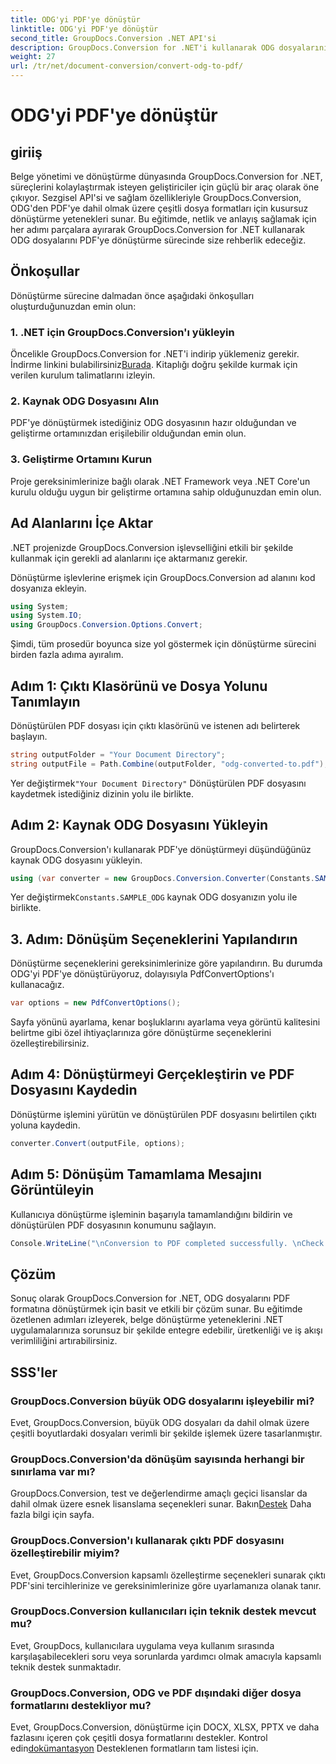 ```yaml
---
title: ODG'yi PDF'ye dönüştür
linktitle: ODG'yi PDF'ye dönüştür
second_title: GroupDocs.Conversion .NET API'si
description: GroupDocs.Conversion for .NET'i kullanarak ODG dosyalarını zahmetsizce PDF'ye nasıl dönüştüreceğinizi öğrenin. Belge yönetimi yeteneklerinizi geliştirin.
weight: 27
url: /tr/net/document-conversion/convert-odg-to-pdf/
---
```


# ODG'yi PDF'ye dönüştür

## giriiş
Belge yönetimi ve dönüştürme dünyasında GroupDocs.Conversion for .NET, süreçlerini kolaylaştırmak isteyen geliştiriciler için güçlü bir araç olarak öne çıkıyor. Sezgisel API'si ve sağlam özellikleriyle GroupDocs.Conversion, ODG'den PDF'ye dahil olmak üzere çeşitli dosya formatları için kusursuz dönüştürme yetenekleri sunar. Bu eğitimde, netlik ve anlayış sağlamak için her adımı parçalara ayırarak GroupDocs.Conversion for .NET kullanarak ODG dosyalarını PDF'ye dönüştürme sürecinde size rehberlik edeceğiz.
## Önkoşullar
Dönüştürme sürecine dalmadan önce aşağıdaki önkoşulları oluşturduğunuzdan emin olun:
### 1. .NET için GroupDocs.Conversion'ı yükleyin
 Öncelikle GroupDocs.Conversion for .NET'i indirip yüklemeniz gerekir. İndirme linkini bulabilirsiniz[Burada](https://releases.groupdocs.com/conversion/net/). Kitaplığı doğru şekilde kurmak için verilen kurulum talimatlarını izleyin.
### 2. Kaynak ODG Dosyasını Alın
PDF'ye dönüştürmek istediğiniz ODG dosyasının hazır olduğundan ve geliştirme ortamınızdan erişilebilir olduğundan emin olun.
### 3. Geliştirme Ortamını Kurun
Proje gereksinimlerinize bağlı olarak .NET Framework veya .NET Core'un kurulu olduğu uygun bir geliştirme ortamına sahip olduğunuzdan emin olun.

## Ad Alanlarını İçe Aktar
.NET projenizde GroupDocs.Conversion işlevselliğini etkili bir şekilde kullanmak için gerekli ad alanlarını içe aktarmanız gerekir.

Dönüştürme işlevlerine erişmek için GroupDocs.Conversion ad alanını kod dosyanıza ekleyin.
```csharp
using System;
using System.IO;
using GroupDocs.Conversion.Options.Convert;
```

Şimdi, tüm prosedür boyunca size yol göstermek için dönüştürme sürecini birden fazla adıma ayıralım.
## Adım 1: Çıktı Klasörünü ve Dosya Yolunu Tanımlayın
Dönüştürülen PDF dosyası için çıktı klasörünü ve istenen adı belirterek başlayın.
```csharp
string outputFolder = "Your Document Directory";
string outputFile = Path.Combine(outputFolder, "odg-converted-to.pdf");
```
 Yer değiştirmek`"Your Document Directory"` Dönüştürülen PDF dosyasını kaydetmek istediğiniz dizinin yolu ile birlikte.
## Adım 2: Kaynak ODG Dosyasını Yükleyin
GroupDocs.Conversion'ı kullanarak PDF'ye dönüştürmeyi düşündüğünüz kaynak ODG dosyasını yükleyin.
```csharp
using (var converter = new GroupDocs.Conversion.Converter(Constants.SAMPLE_ODG))
```
 Yer değiştirmek`Constants.SAMPLE_ODG` kaynak ODG dosyanızın yolu ile birlikte.
## 3. Adım: Dönüşüm Seçeneklerini Yapılandırın
Dönüştürme seçeneklerini gereksinimlerinize göre yapılandırın. Bu durumda ODG'yi PDF'ye dönüştürüyoruz, dolayısıyla PdfConvertOptions'ı kullanacağız.
```csharp
var options = new PdfConvertOptions();
```
Sayfa yönünü ayarlama, kenar boşluklarını ayarlama veya görüntü kalitesini belirtme gibi özel ihtiyaçlarınıza göre dönüştürme seçeneklerini özelleştirebilirsiniz.
## Adım 4: Dönüştürmeyi Gerçekleştirin ve PDF Dosyasını Kaydedin
Dönüştürme işlemini yürütün ve dönüştürülen PDF dosyasını belirtilen çıktı yoluna kaydedin.
```csharp
converter.Convert(outputFile, options);
```
## Adım 5: Dönüşüm Tamamlama Mesajını Görüntüleyin
Kullanıcıya dönüştürme işleminin başarıyla tamamlandığını bildirin ve dönüştürülen PDF dosyasının konumunu sağlayın.
```csharp
Console.WriteLine("\nConversion to PDF completed successfully. \nCheck output in {0}", outputFolder);
```

## Çözüm
Sonuç olarak GroupDocs.Conversion for .NET, ODG dosyalarını PDF formatına dönüştürmek için basit ve etkili bir çözüm sunar. Bu eğitimde özetlenen adımları izleyerek, belge dönüştürme yeteneklerini .NET uygulamalarınıza sorunsuz bir şekilde entegre edebilir, üretkenliği ve iş akışı verimliliğini artırabilirsiniz.
## SSS'ler
### GroupDocs.Conversion büyük ODG dosyalarını işleyebilir mi?
Evet, GroupDocs.Conversion, büyük ODG dosyaları da dahil olmak üzere çeşitli boyutlardaki dosyaları verimli bir şekilde işlemek üzere tasarlanmıştır.
### GroupDocs.Conversion'da dönüşüm sayısında herhangi bir sınırlama var mı?
 GroupDocs.Conversion, test ve değerlendirme amaçlı geçici lisanslar da dahil olmak üzere esnek lisanslama seçenekleri sunar. Bakın[Destek](https://forum.groupdocs.com/c/conversion/11) Daha fazla bilgi için sayfa.
### GroupDocs.Conversion'ı kullanarak çıktı PDF dosyasını özelleştirebilir miyim?
Evet, GroupDocs.Conversion kapsamlı özelleştirme seçenekleri sunarak çıktı PDF'sini tercihlerinize ve gereksinimlerinize göre uyarlamanıza olanak tanır.
### GroupDocs.Conversion kullanıcıları için teknik destek mevcut mu?
Evet, GroupDocs, kullanıcılara uygulama veya kullanım sırasında karşılaşabilecekleri soru veya sorunlarda yardımcı olmak amacıyla kapsamlı teknik destek sunmaktadır.
### GroupDocs.Conversion, ODG ve PDF dışındaki diğer dosya formatlarını destekliyor mu?
 Evet, GroupDocs.Conversion, dönüştürme için DOCX, XLSX, PPTX ve daha fazlasını içeren çok çeşitli dosya formatlarını destekler. Kontrol edin[dokümantasyon](https://tutorials.groupdocs.com/conversion/net/) Desteklenen formatların tam listesi için.